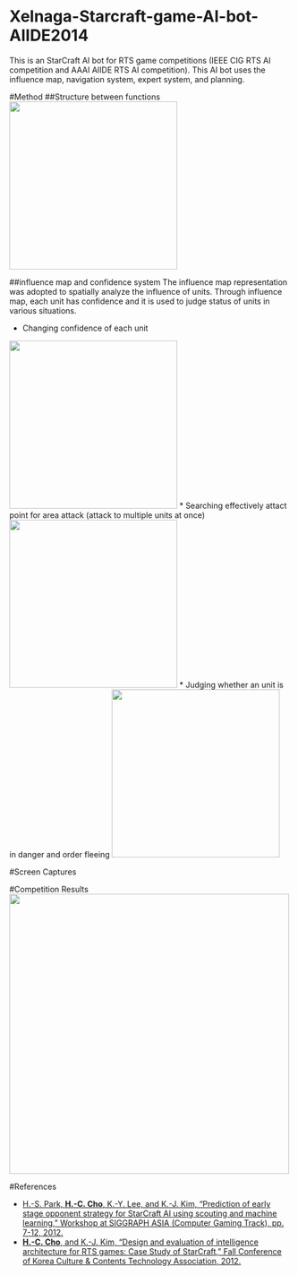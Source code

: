 # Xelnaga-Starcraft-game-AI-bot-AIIDE2014
This is an StarCraft AI bot for RTS game competitions (IEEE CIG RTS AI competition and AAAI AIIDE RTS AI competition). This AI bot uses the influence map, navigation system, expert system, and planning.

#Method
##Structure between functions
<img src="https://github.com/chc2212/Xelnaga-Starcraft-game-AI-bot-AIIDE2014/blob/master/Xelnaga_pic.jpg" width="300">

##influence map and confidence system
The influence map representation was adopted to spatially analyze the influence of units. Through influence map, each unit has confidence and it is used to judge status of units in various situations.   
* Changing confidence of each unit
<img src="https://github.com/chc2212/Xelnaga-Starcraft-game-AI-bot-AIIDE2014/blob/master/3.gif" width="300">
* Searching effectively attact point for area attack (attack to multiple units at once)
<img src="https://github.com/chc2212/Xelnaga-Starcraft-game-AI-bot-AIIDE2014/blob/master/1.gif" width="300">
* Judging whether an unit is in danger and order fleeing 
<img src="https://github.com/chc2212/Xelnaga-Starcraft-game-AI-bot-AIIDE2014/blob/master/2.gif" width="300">

#Screen Captures


#Competition Results
<img src="https://github.com/chc2212/Xelnaga-Starcraft-game-AI-bot-AIIDE2014/blob/master/pic1.png" width="500">

#References
* [H.-S. Park, **H.-C. Cho**, K.-Y. Lee, and K.-J. Kim, “Prediction of early stage opponent strategy for StarCraft AI using scouting and machine learning,” Workshop at SIGGRAPH ASIA (Computer Gaming Track), pp. 7-12, 2012.](http://cilab.sejong.ac.kr/home/lib/exe/fetch.php?media=public:paper:wasa_2012_park.pdf) 
* [**H.-C. Cho**, and K.-J. Kim, “Design and evaluation of intelligence architecture for RTS games: Case Study of StarCraft,” Fall Conference of Korea Culture & Contents Technology Association, 2012.](http://cilab.sejong.ac.kr/home/lib/exe/fetch.php?media=public:paper:2012:ctkorea_2012_ho_chul_cho.pdf)
